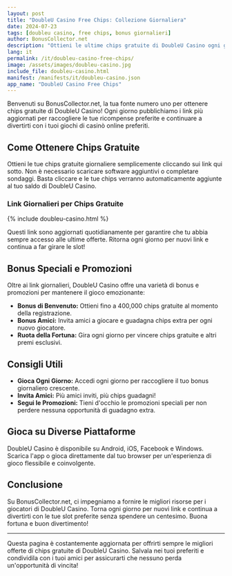 ```yaml
---
layout: post
title: "DoubleU Casino Free Chips: Collezione Giornaliera"
date: 2024-07-23
tags: [doubleu casino, free chips, bonus giornalieri]
author: BonusCollector.net
description: "Ottieni le ultime chips gratuite di DoubleU Casino ogni giorno su BonusCollector.net!"
lang: it
permalink: /it/doubleu-casino-free-chips/
image: /assets/images/doubleu-casino.jpg
include_file: doubleu-casino.html
manifest: /manifests/it/doubleu-casino.json
app_name: "DoubleU Casino Free Chips"
---
```


Benvenuti su BonusCollector.net, la tua fonte numero uno per ottenere chips gratuite di DoubleU Casino! Ogni giorno pubblichiamo i link più aggiornati per raccogliere le tue ricompense preferite e continuare a divertirti con i tuoi giochi di casinò online preferiti.

## Come Ottenere Chips Gratuite

Ottieni le tue chips gratuite giornaliere semplicemente cliccando sui link qui sotto. Non è necessario scaricare software aggiuntivi o completare sondaggi. Basta cliccare e le tue chips verranno automaticamente aggiunte al tuo saldo di DoubleU Casino.

### Link Giornalieri per Chips Gratuite

{% include doubleu-casino.html %}

Questi link sono aggiornati quotidianamente per garantire che tu abbia sempre accesso alle ultime offerte. Ritorna ogni giorno per nuovi link e continua a far girare le slot!

## Bonus Speciali e Promozioni

Oltre ai link giornalieri, DoubleU Casino offre una varietà di bonus e promozioni per mantenere il gioco emozionante:

- **Bonus di Benvenuto:** Ottieni fino a 400,000 chips gratuite al momento della registrazione.
- **Bonus Amici:** Invita amici a giocare e guadagna chips extra per ogni nuovo giocatore.
- **Ruota della Fortuna:** Gira ogni giorno per vincere chips gratuite e altri premi esclusivi.

## Consigli Utili

- **Gioca Ogni Giorno:** Accedi ogni giorno per raccogliere il tuo bonus giornaliero crescente.
- **Invita Amici:** Più amici inviti, più chips guadagni!
- **Segui le Promozioni:** Tieni d'occhio le promozioni speciali per non perdere nessuna opportunità di guadagno extra.

## Gioca su Diverse Piattaforme

DoubleU Casino è disponibile su Android, iOS, Facebook e Windows. Scarica l'app o gioca direttamente dal tuo browser per un'esperienza di gioco flessibile e coinvolgente.

## Conclusione

Su BonusCollector.net, ci impegniamo a fornire le migliori risorse per i giocatori di DoubleU Casino. Torna ogni giorno per nuovi link e continua a divertirti con le tue slot preferite senza spendere un centesimo. Buona fortuna e buon divertimento!

---

Questa pagina è costantemente aggiornata per offrirti sempre le migliori offerte di chips gratuite di DoubleU Casino. Salvala nei tuoi preferiti e condividila con i tuoi amici per assicurarti che nessuno perda un'opportunità di vincita!